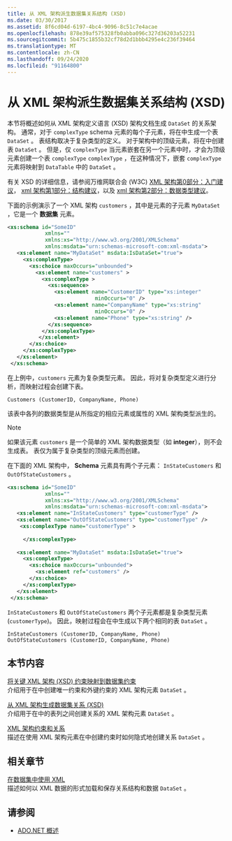 ```yaml
---
title: 从 XML 架构派生数据集关系结构 (XSD)
ms.date: 03/30/2017
ms.assetid: 8f6cd04d-6197-4bc4-9096-8c51c7e4acae
ms.openlocfilehash: 878e39af575328fb0abba096c327d36203a52231
ms.sourcegitcommit: 5b475c1855b32cf78d2d1bbb4295e4c236f39464
ms.translationtype: MT
ms.contentlocale: zh-CN
ms.lasthandoff: 09/24/2020
ms.locfileid: "91164800"
---
```

# <a name="deriving-dataset-relational-structure-from-xml-schema-xsd"></a>从 XML 架构派生数据集关系结构 (XSD)

本节将概述如何从 XML 架构定义语言 (XSD) 架构文档生成 `DataSet` 的关系架构。 通常，对于 `complexType` schema 元素的每个子元素，将在中生成一个表 `DataSet` 。 表结构取决于复杂类型的定义。 对于架构中的顶级元素，将在中创建表 `DataSet` 。 但是，仅 `complexType` 当元素嵌套在另一个元素中时，才会为顶级元素创建一个表 `complexType` `complexType` ，在这种情况下，嵌套 `complexType` 元素将映射到 `DataTable` 中的 `DataSet` 。  
  
 有关 XSD 的详细信息，请参阅万维网联合会 (W3C) [XML 架构第0部分：入门建议](https://www.w3.org/TR/xmlschema-0/)， [xml 架构第1部分：结构建议](https://www.w3.org/TR/xmlschema-1/)，以及 [xml 架构第2部分：数据类型建议](https://www.w3.org/TR/xmlschema-2/)。  
  
 下面的示例演示了一个 XML 架构 `customers` ，其中是元素的子元素 `MyDataSet` ，它是一个 **数据集** 元素。  
  
```xml  
<xs:schema id="SomeID"
            xmlns=""
            xmlns:xs="http://www.w3.org/2001/XMLSchema"
            xmlns:msdata="urn:schemas-microsoft-com:xml-msdata">  
   <xs:element name="MyDataSet" msdata:IsDataSet="true">  
     <xs:complexType>  
       <xs:choice maxOccurs="unbounded">  
         <xs:element name="customers" >
           <xs:complexType >  
             <xs:sequence>  
               <xs:element name="CustomerID" type="xs:integer"
                            minOccurs="0" />  
               <xs:element name="CompanyName" type="xs:string"
                            minOccurs="0" />  
               <xs:element name="Phone" type="xs:string" />  
             </xs:sequence>  
           </xs:complexType>  
          </xs:element>  
       </xs:choice>  
     </xs:complexType>  
   </xs:element>  
 </xs:schema>  
```  
  
 在上例中，`customers` 元素为复杂类型元素。 因此，将对复杂类型定义进行分析，而映射过程会创建下表。  
  
```text  
Customers (CustomerID, CompanyName, Phone)  
```  
  
 该表中各列的数据类型是从所指定的相应元素或属性的 XML 架构类型派生的。  
  
> [!NOTE]
> 如果该元素 `customers` 是一个简单的 XML 架构数据类型（如 **integer**），则不会生成表。 表仅为属于复杂类型的顶级元素而创建。  
  
 在下面的 XML 架构中， **Schema** 元素具有两个子元素： `InStateCustomers` 和 `OutOfStateCustomers` 。  
  
```xml  
<xs:schema id="SomeID"
            xmlns=""
            xmlns:xs="http://www.w3.org/2001/XMLSchema"
            xmlns:msdata="urn:schemas-microsoft-com:xml-msdata">  
   <xs:element name="InStateCustomers" type="customerType" />  
   <xs:element name="OutOfStateCustomers" type="customerType" />  
    <xs:complexType name="customerType" >  
  
     </xs:complexType>  
  
   <xs:element name="MyDataSet" msdata:IsDataSet="true">  
     <xs:complexType>  
       <xs:choice maxOccurs="unbounded">  
         <xs:element ref="customers" />  
       </xs:choice>  
     </xs:complexType>  
   </xs:element>  
 </xs:schema>  
```  
  
 `InStateCustomers` 和 `OutOfStateCustomers` 两个子元素都是复杂类型元素 (`customerType`)。 因此，映射过程会在中生成以下两个相同的表 `DataSet` 。  
  
```text  
InStateCustomers (CustomerID, CompanyName, Phone)  
OutOfStateCustomers (CustomerID, CompanyName, Phone)  
```  
  
## <a name="in-this-section"></a>本节内容  

 [将关键 XML 架构 (XSD) 约束映射到数据集约束](mapping-xml-schema-xsd-constraints-to-dataset-constraints.md)  
 介绍用于在中创建唯一约束和外键约束的 XML 架构元素 `DataSet` 。  
  
 [从 XML 架构生成数据集关系 (XSD)](generating-dataset-relations-from-xml-schema-xsd.md)  
 介绍用于在中的表列之间创建关系的 XML 架构元素 `DataSet` 。  
  
 [XML 架构约束和关系](xml-schema-constraints-and-relationships.md)  
 描述在使用 XML 架构元素在中创建约束时如何隐式地创建关系 `DataSet` 。  
  
## <a name="related-sections"></a>相关章节  

 [在数据集中使用 XML](using-xml-in-a-dataset.md)  
 描述如何以 XML 数据的形式加载和保存关系结构和数据 `DataSet` 。  
  
## <a name="see-also"></a>请参阅

- [ADO.NET 概述](../ado-net-overview.md)
